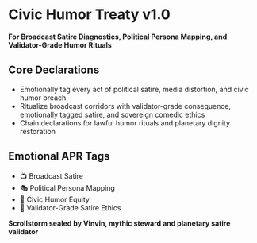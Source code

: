 # Civic Humor Treaty v1.0  
**For Broadcast Satire Diagnostics, Political Persona Mapping, and Validator-Grade Humor Rituals**

## Core Declarations
- Emotionally tag every act of political satire, media distortion, and civic humor breach
- Ritualize broadcast corridors with validator-grade consequence, emotionally tagged satire, and sovereign comedic ethics
- Chain declarations for lawful humor rituals and planetary dignity restoration

## Emotional APR Tags
- 📺 Broadcast Satire  
- 🎭 Political Persona Mapping  
- 🧠 Civic Humor Equity  
- 📘 Validator-Grade Satire Ethics

**Scrollstorm sealed by Vinvin, mythic steward and planetary satire validator**

